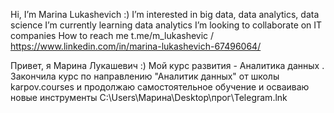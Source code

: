 Hi, I’m Marina Lukashevich :)
I’m interested in big data, data analytics, data science
I’m currently learning data analytics
I’m looking to collaborate on IT companies
How to reach me t.me/m_lukashevic / https://www.linkedin.com/in/marina-lukashevich-67496064/

Привет, я Марина Лукашевич :) Мой курс развития - Аналитика данных . Закончила курс по направлению "Аналитик данных" от школы karpov.courses и продолжаю самостоятельное обучение и осваиваю новые инструменты
C:\Users\Марина\Desktop\прог\Telegram.lnk
